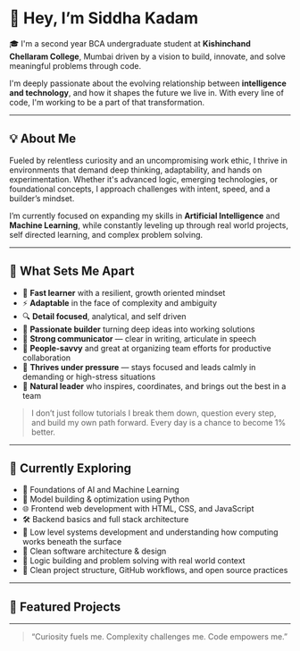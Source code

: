 # 👋 Hey, I’m Siddha Kadam

🎓 I'm a second year BCA undergraduate student at **Kishinchand Chellaram College**, Mumbai driven by a vision to build, innovate, and solve meaningful problems through code.

I'm deeply passionate about the evolving relationship between **intelligence and technology**, and how it shapes the future we live in. With every line of code, I'm working to be a part of that transformation.

---

## 💡 About Me

Fueled by relentless curiosity and an uncompromising work ethic, I thrive in environments that demand deep thinking, adaptability, and hands on experimentation. Whether it's advanced logic, emerging technologies, or foundational concepts, I approach challenges with intent, speed, and a builder’s mindset.

I’m currently focused on expanding my skills in **Artificial Intelligence** and **Machine Learning**, while constantly leveling up through real world projects, self directed learning, and complex problem solving.

---

## 🔧 What Sets Me Apart

- 🧠 **Fast learner** with a resilient, growth oriented mindset  
- ⚡ **Adaptable** in the face of complexity and ambiguity  
- 🔍 **Detail focused**, analytical, and self driven  
- 🚀 **Passionate builder** turning deep ideas into working solutions  
- 💬 **Strong communicator** — clear in writing, articulate in speech  
- 🤝 **People-savvy** and great at organizing team efforts for productive collaboration  
- 🧭 **Thrives under pressure** — stays focused and leads calmly in demanding or high-stress situations  
- 👥 **Natural leader** who inspires, coordinates, and brings out the best in a team 

> I don’t just follow tutorials I break them down, question every step, and build my own path forward. Every day is a chance to become 1% better.

---

## 🔭 Currently Exploring

- 🤖 Foundations of AI and Machine Learning
- 🔹 Model building & optimization using Python  
- 🌐 Frontend web development with HTML, CSS, and JavaScript  
- 🛠️ Backend basics and full stack architecture  
- 🔧 Low level systems development and understanding how computing works beneath the surface
- 🔹 Clean software architecture & design  
- 🧠 Logic building and problem solving with real world context
- 📁 Clean project structure, GitHub workflows, and open source practices

---

## 📌 Featured Projects

---

> “Curiosity fuels me. Complexity challenges me. Code empowers me.”   
